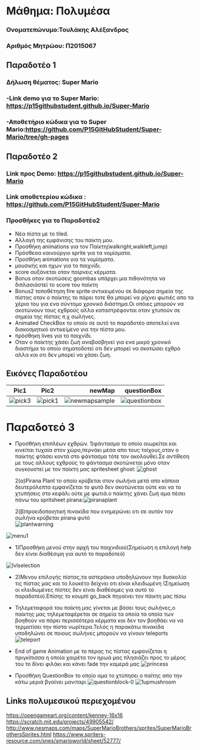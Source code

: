 # Μάθημα: Πολυμέσα
### Ονοματεπώνυμο:Τουλάκης Αλέξανδρος
### Αριθμός Μητρώου: Π2015067
## Παραδοτέο 1
### Δήλωση θέματος: Super Mario
### -Link demo για το Super Mario:  https://p15githubstudent.github.io/Super-Mario
### -Αποθετήριο κώδικα για το Super Mario:https://github.com/P15GitHubStudent/Super-Mario/tree/gh-pages
## Παραδοτέο 2
### Link προς Demo: https://p15githubstudent.github.io/Super-Mario
### Link αποθετερίου κώδικα : https://github.com/P15GitHubStudent/Super-Mario
### Προσθήκες για το Παραδοτέο2
 * Νέα πίστα με το tiled.
 * Αλλαγή της εμφάνισης του παίκτη μου.
 * Προσθήκη animations για τον Παίκτη(walkright,walkleft,jump)
 * Πρόσθεσα καινούργιο sprite για τα νομίσματα.
 * Προσθήκη animations για τα νομίσματα.
 * μουσικής και ηχων για το παιχνίδι.
 * score αυξάνεται οταν παίρνεις κέρματα.
 * Bonus οταν σκοτώσεις goombas υπάρχει μια πιθανότητα να διπλασιάστεί το score του παίκτη
 * Bonus2 τοποθέτηση fire sprite αντικειμένου σε διάφορα σημεία της πίστας οταν ο παίκτης το πάρει τοτε θα μπορεί να ρίχνει 
  φωτιές απο τα χέρια του για ενα σύντομο χρονικό διάστημα.Οι οπόιες μπορούν να σκοτώνουν τους εχθρούς αλλα καταστρέφονται οταν χτυπούν   σε σημεία της πίστας π.χ σωλήνες.
*  Animated CheckBox το οποίο σε αυτό το παραδοτέο αποτελεί ενα διακοσμητικό αντικείμενο για την πίστα μου.
* πρόσθηκη lives για το παιχνίδι.
* Οταν ο παίκτης χάσει ζωή αναβοσβηνεί για ενα μικρό χρονικό διαστήμα το οποίο σηματοδοτεί οτι δεν μπορεί να σκοτώσει εχθρό 
 αλλα και οτι δεν μπορεί να χάσει ζωη. 
 
 ## Εικόνες Παραδοτέου

Pic1                       |     Pic2                  |       newMap                |  questionBox
:-------------------------:|:-------------------------:|----------------------------:|----------------------------:
![pick3](https://user-images.githubusercontent.com/22703561/32443906-574da0f0-c309-11e7-842e-5757cd0e698a.png)  |  ![pick1](https://user-images.githubusercontent.com/22703561/32443908-57bca8d8-c309-11e7-886e-9394e6dc4afe.png)   | ![newmapsample](https://user-images.githubusercontent.com/22703561/32443987-b1237302-c309-11e7-8c4a-f45b01b9d029.PNG)   | ![questionbox](https://user-images.githubusercontent.com/22703561/32498847-84273b1a-c3d9-11e7-847c-94bba21a11e7.png)

# Παραδοτεό 3
* Προσθήκη επιπλέων εχθρών.
    1)φάντασμα το οποίο αιωρείται και κινείται τυχαία στον χώρο,περνάει μέσα απο τους τοίχους,οταν ο παίκτης φτάσει κοντά στο φάντασμα
    τότε τον ακολουθεί.Σε αντίθεση με τους αλλους εχθρούς το φάντασμα σκοτώνεται μόνο οταν συγκουστεί με τον παίκτη μας
    spritesheet ghost: ![ghost](https://user-images.githubusercontent.com/22703561/33543170-b28062d8-d8de-11e7-8ab2-6bd75f76db15.png)
   
    2(α)Pirana Plant το οποίο κρύβεται στον σωλήνα μετά απο κάποια δευτερόλεπτα εμφανίζεται το φυτό δεν σκοτώνεται ούτε και να το 
    χτυπήσεις στο κεφάλι ούτε με φωτιά.ο παίκτης χάνει ζωή αμα πέσει πάνω του
    spritsheet pirana:![piranaplant](https://user-images.githubusercontent.com/22703561/33653633-53b103cc-da76-11e7-8cb3-b9ae8b4009f9.gif)

    2(β)προειδοποιητική πινακίδα που ενημερώνει οτι σε αυτόν τον σωλήνα κρύβεται pirana φυτό  
    ![plantwarning](https://user-images.githubusercontent.com/22703561/33543562-2bd6ff10-d8e0-11e7-8684-dbdc5f940555.png)
    
 ![menu1](https://user-images.githubusercontent.com/22703561/33543806-158f0d50-d8e1-11e7-95f7-c81dfc3aebf2.png)
  * 1)Προσθήκη μενού στην αρχή του παιχνιδιού(Σημείωση η επιλογή help δεν είναι διαθέσιμη για αυτό το παραδοτεό)
 
 ![lvlselection](https://user-images.githubusercontent.com/22703561/33653702-8cfeff26-da76-11e7-870d-d1043b096394.png)
 * 2)Μενου επιλογής πίστας,τα αστεράκια υποδηλώνουν την δυσκολία τις πίστας μας και το λουκέτο δείχνει οτι είναι κλειδωμένη
 (Σημείωση οι κλειδωμένες πίστες δεν είναι διαθέσιμες για αυτό το παραδοτέο).Επίσης το κουμπί go_back πηγαίνει τον πάικτη μας πίσω
 
 * Τηλεμεταφορά του παίκτη μας
  γίνεται με βάσει τους σωλήνες,ο παίκτης μας τηλεμεταφέρεται σε σημεία τα οποία τα οποία των βοηθούν να πάρει περισσότερα κέρματα και 
  δεν τον βοηθάει να να τερματίσει την πίστα νωρίτερα.Τελός η παρακάτω πινακίδα υποδηλώνει σε ποιους σωλήνες μπορούν να γίνουν teleports
 ![teleport](https://user-images.githubusercontent.com/22703561/33654964-65ce9958-da7a-11e7-88d6-b649580ba8fd.png)

 
 * End of game Animation
 με το πέρας τις πίστας εμφανίζεται η πριγκίπισσα η οποία χαιρέτα τον ηρωά μας πλησιάζει προς το μέρος του το δίνει φιλάκι και κάνει fade την καμερά μας 
 ![princess](https://user-images.githubusercontent.com/22703561/33654872-26172d5c-da7a-11e7-873c-f57c60ca5508.png)

* Προσθήκη QuestionBox το οποίο αμα το χτύπησει ο παίτης απο την κάτω μεριά βγαίνει μανιταρι
![questionblock-0](https://user-images.githubusercontent.com/22703561/33657111-ec4129e6-da80-11e7-8dc8-31c2b29d66b0.png)
![1upmushroom](https://user-images.githubusercontent.com/22703561/33657176-1fcac4de-da81-11e7-9c6f-14de0a84a6f6.png)


## Links πολυμεσικού περιεχομένου 
https://opengameart.org/content/kenney-16x16
https://scratch.mit.edu/projects/49905542/
http://www.nesmaps.com/maps/SuperMarioBrothers/sprites/SuperMarioBrothersSprites.html
https://www.spriters-resource.com/snes/smarioworld/sheet/52777/


